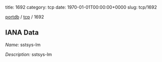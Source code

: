 title: 1692
category: tcp
date: 1970-01-01T00:00:00+0000
slug: tcp/1692

[portdb](/) / [tcp](/category/tcp.html) / 1692


## IANA Data

_Name:_ sstsys-lm

_Description:_ sstsys-lm

